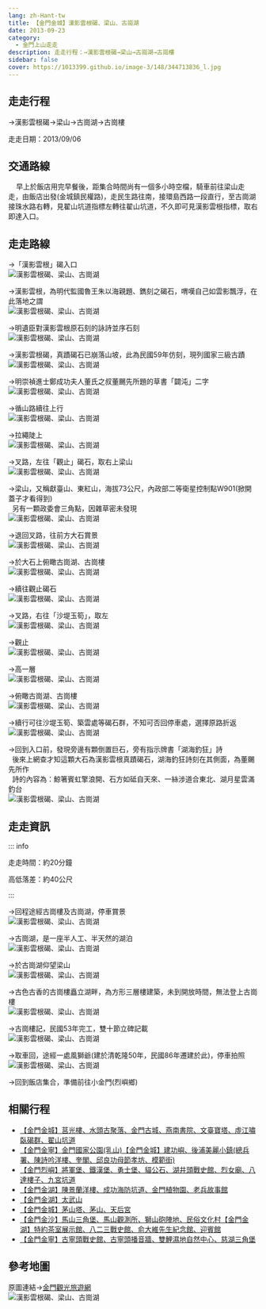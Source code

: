 ```yaml
---
lang: zh-Hant-tw
title: 【金門金城】漢影雲根碣、梁山、古崗湖
date: 2013-09-23
category: 
  - 金門上山走走
description: 走走行程：→漢影雲根碣→梁山→古崗湖→古崗樓
sidebar: false
cover: https://1013399.github.io/image-3/148/344713836_l.jpg
---
```


## 走走行程
→漢影雲根碣→梁山→古崗湖→古崗樓

走走日期：2013/09/06

<!-- more -->

## 交通路線  
    早上於飯店用完早餐後，距集合時間尚有一個多小時空檔，騎車前往梁山走走，由飯店出發(金城鎮民權路)，走民生路往南，接環島西路一段直行，至古崗湖接珠水路右轉，見翟山坑道指標左轉往翟山坑道，不久即可見漢影雲根指標，取右即達入口。

## 走走路線  
→「漢影雲根」碣入口  
![漢影雲根碣、梁山、古崗湖](https://1013399.github.io/image-3/148/344703419_l.jpg)

→漢影雲根，為明代監國魯王朱以海親題、鐫刻之碣石，喟嘆自己如雲影飄浮，在此落地之謂  
![漢影雲根碣、梁山、古崗湖](https://1013399.github.io/image-3/148/344704172_l.jpg)

→明遺臣對漢影雲根原石刻的詠詩並序石刻  
![漢影雲根碣、梁山、古崗湖](https://1013399.github.io/image-3/148/344704774_l.jpg)

→漢影雲根碣，真蹟碣石已崩落山坡，此為民國59年仿刻，現列國家三級古蹟  
![漢影雲根碣、梁山、古崗湖](https://1013399.github.io/image-3/148/344705224_l.jpg)

→明崇禎進士鄭成功夫人董氏之叔董颺先所題的草書「闢沌」二字  
![漢影雲根碣、梁山、古崗湖](https://1013399.github.io/image-3/148/344706220_l.jpg)

→循山路續往上行  
![漢影雲根碣、梁山、古崗湖](https://1013399.github.io/image-3/148/344707033_l.jpg)

→拉繩陡上  
![漢影雲根碣、梁山、古崗湖](https://1013399.github.io/image-3/148/344707522_l.jpg)

→叉路，左往「觀止」碣石，取右上梁山  
![漢影雲根碣、梁山、古崗湖](https://1013399.github.io/image-3/148/344708170_l.jpg)

→梁山，又稱獻臺山、東紅山，海拔73公尺，內政部二等衛星控制點W901(掀開蓋子才看得到)  
  另有一顆政委會三角點，因雜草密未發現  
![漢影雲根碣、梁山、古崗湖](https://1013399.github.io/image-3/148/344708697_l.jpg)

→退回叉路，往前方大石賞景  
![漢影雲根碣、梁山、古崗湖](https://1013399.github.io/image-3/148/344709209_l.jpg)

→於大石上俯瞰古崗湖、古崗樓  
![漢影雲根碣、梁山、古崗湖](https://1013399.github.io/image-3/148/344709765_l.jpg)

→續往觀止碣石  
![漢影雲根碣、梁山、古崗湖](https://1013399.github.io/image-3/148/344710292_l.jpg)

→叉路，右往「沙堤玉筍」，取左  
![漢影雲根碣、梁山、古崗湖](https://1013399.github.io/image-3/148/344710870_l.jpg)

→觀止  
![漢影雲根碣、梁山、古崗湖](https://1013399.github.io/image-3/148/344711376_l.jpg)

→高一層  
![漢影雲根碣、梁山、古崗湖](https://1013399.github.io/image-3/148/344712028_l.jpg)

→俯瞰古崗湖、古崗樓  
![漢影雲根碣、梁山、古崗湖](https://1013399.github.io/image-3/148/344712470_l.jpg)

→續行可往沙堤玉筍、築雲處等碣石群，不知可否回停車處，選擇原路折返  
![漢影雲根碣、梁山、古崗湖](https://1013399.github.io/image-3/148/344712988_l.jpg)

→回到入口前，發現旁邊有顆倒置巨石，旁有指示牌書「湖海釣狂」詩  
  後來上網查才知這顆大石為漢影雲根真蹟碣石，湖海釣狂詩刻在其側面，為董颺先所作  
  詩的內容為：鯨箸賓虹擎浪開、石方如砥自天來、一絲涉道合東北、湖月星雲滿釣台  
![漢影雲根碣、梁山、古崗湖](https://1013399.github.io/image-3/148/344713381_l.jpg)

## 走走資訊

::: info

走走時間：約20分鐘

高低落差：約40公尺

:::

→回程途經古崗樓及古崗湖，停車賞景  
![漢影雲根碣、梁山、古崗湖](https://1013399.github.io/image-3/148/344713836_l.jpg)

→古崗湖，是一座半人工、半天然的湖泊  
![漢影雲根碣、梁山、古崗湖](https://1013399.github.io/image-3/148/344714845_l.jpg)

→於古崗湖仰望梁山  
![漢影雲根碣、梁山、古崗湖](https://1013399.github.io/image-3/148/344715296_l.jpg)

→古色古香的古崗樓矗立湖畔，為方形三層樓建築，未到開放時間，無法登上古崗樓  
![漢影雲根碣、梁山、古崗湖](https://1013399.github.io/image-3/148/344715815_l.jpg)

→古崗樓記，民國53年完工，雙十節立碑記載  
![漢影雲根碣、梁山、古崗湖](https://1013399.github.io/image-3/148/344716441_l.jpg)

→取車回，途經一處風獅爺(建於清乾隆50年，民國86年遷建於此)，停車拍照  
![漢影雲根碣、梁山、古崗湖](https://1013399.github.io/image-3/148/344716971_l.jpg)

→回到飯店集合，準備前往小金門(烈嶼鄉)

## 相關行程  
- [【金門金城】莒光樓、水頭古聚落、金門古城、燕南書院、文臺寶塔、虛江嘯臥碣群、翟山坑道](/posts/post-150-2013-09-23.md)
- [【金門金寧】金門國家公園(乳山)【金門金城】建功嶼、後浦美麗小鎮(總兵署、陳詩吟洋樓、奎閣、邱良功母節孝坊、模範街)](/posts/post-149-2013-09-23.html)  
- [【金門烈嶼】將軍堡、鐵漢堡、勇士堡、貓公石、湖井頭戰史館、烈女廟、八達樓子、九宮坑道](/posts/post-147-2013-09-23.html)  
- [【金門金湖】陳景蘭洋樓、成功海防坑道、金門植物園、老兵故事館](/posts/post-146-2013-09-23.md)  
- [【金門金湖】太武山](/posts/post-145-2013-09-23.md)  
- [【金門金城】茅山塔、茅山、天后宮](/posts/post-144-2013-09-23.md)  
- [【金門金沙】馬山三角堡、馬山觀測所、獅山砲陣地、民俗文化村【金門金湖】特約茶室展示館、八二三戰史館、俞大維先生紀念館、迎賓館](/posts/post-143-2013-09-23.md)
- [【金門金寧】古寧頭戰史館、古寧頭播音牆、雙鯉濕地自然中心、慈湖三角堡](/posts/post-142-2013-09-23.html)

## 參考地圖 
原圖連結→[金門觀光旅遊網](http://tour.kinmen.gov.tw/upload/relfile/trip/633941419108138807.jpg)  
![漢影雲根碣、梁山、古崗湖](https://1013399.github.io/image-3/148/343898065_l.jpg)
